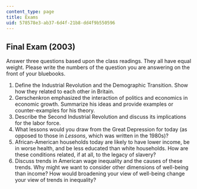 ```yaml
---
content_type: page
title: Exams
uid: 578578e3-ab37-6d4f-21b8-dd4f9b550596
---
```


Final Exam (2003)
-----------------

Answer three questions based upon the class readings. They all have equal weight. Please write the numbers of the question you are answering on the front of your bluebooks.

1.  Define the Industrial Revolution and the Demographic Transition. Show how they related to each other in Britain.
2.  Gerschenkron emphasized the interaction of politics and economics in economic growth. Summarize his ideas and provide examples or counter-examples for his theory.
3.  Describe the Second Industrial Revolution and discuss its implications for the labor force.
4.  What lessons would you draw from the Great Depression for today (as opposed to those in _Lessons_, which was written in the 1980s)?
5.  African-American households today are likely to have lower income, be in worse health, and be less educated than white households. How are these conditions related, if at all, to the legacy of slavery?
6.  Discuss trends in American wage inequality and the causes of these trends. Why might we want to consider other dimensions of well-being than income? How would broadening your view of well-being change your view of trends in inequality?